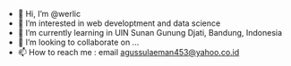 - 👋 Hi, I’m @werlic
- 👀 I’m interested in web developtment and data science
- 🌱 I’m currently learning in UIN Sunan Gunung Djati, Bandung, Indonesia
- 💞️ I’m looking to collaborate on ...
- 📫 How to reach me : email agussulaeman453@yahoo.co.id

<!---
werlic/werlic is a ✨ special ✨ repository because its `README.md` (this file) appears on your GitHub profile.
You can click the Preview link to take a look at your changes.
--->
